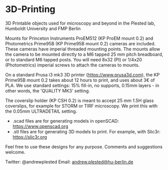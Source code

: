 # 3D-Printing
3D Printable objects used for microscopy and beyond in the Plested lab, Humboldt University and FMP Berlin

Mounts for Princeton Instruments ProEM512 (KP ProEM mount 0.2) and Photometrics Prime95B (KP Prime95B mount 0.2) cameras are included. These cameras have imperial threaded mounting points. The mounts allow the camera to be mounted directly to a M6 tapped 25 mm pitch breadboard, or to standard M6 tapped posts. You will need 8x32 (PI) or 1/4x20 (Photometrics) imperial screws to attach the cameras to mounts. 

On a standard Prusa i3 mk3 3D printer (https://www.prusa3d.com), the KP Prime95B mount 0.2 takes about 12 hours to print, and uses about 3€ of PLA. We use standard settings: 15% fill-in, no supports, 0.15mm layers - in other words, the 'QUALITY MK3' setting. 

The coverslip holder (KP CSH 0.2) is meant to accept 25 mm 1.5H glass coverslips, for example for STORM or TIRF microscopy. We print this with the 0.05mm ULTRADETAIL setting. 

* .scad files are for generating models in openSCAD: https://www.openscad.org
* .stl files are for generating 3D models to print. For example, with Slic3r: https://slic3r.org

Feel free to use these designs for any purpose. Comments and suggestions welcome. 

Twitter: @andrewplested
Email: andrew.plested@hu-berlin.de

